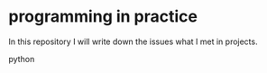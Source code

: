 # programming in practice

In this repository I will write down the issues what I met in projects.

python
